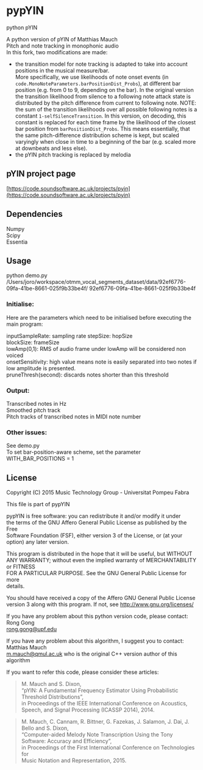 # pypYIN
python pYIN

A python version of pYIN of Matthias Mauch  
Pitch and note tracking in monophonic audio  
In this fork, two modifications are made: 
- the transition model for note tracking is adapted to take into account positions in the musical measure/bar.  
More specifically, we use likelihoods of note onset events (in `code.MonoNoteParameters.barPositionDist_Probs`), at different bar position (e.g. from 0 to 9, depending on the bar). In the original version the transition likelihood from silence to a following note attack state is distributed by the pitch difference from current to following note. NOTE: the sum of the transition likelihoods over all possible following notes is a constant `1-selfSilenceTransition`. In this version, on decoding, this constant is replaced for each time frame by the likelihood of the closest bar position from `barPositionDist_Probs`. This means essentially, that the same pitch-difference distribution scheme is kept, but scaled varyingly when close in time to a beginning of the bar (e.g. scaled more at downbeats and less else).  
- the pYIN pitch tracking is replaced by melodia

## pYIN project page
[https://code.soundsoftware.ac.uk/projects/pyin](https://code.soundsoftware.ac.uk/projects/pyin)

## Dependencies
Numpy  
Scipy  
Essentia  

## Usage
python demo.py /Users/joro/workspace/otmm_vocal_segments_dataset/data/92ef6776-09fa-41be-8661-025f9b33be4f/ 92ef6776-09fa-41be-8661-025f9b33be4f

### Initialise:  
Here are the parameters which need to be initialised before executing the main program:  

inputSampleRate:      sampling rate
stepSize:             hopSize  
blockSize:            frameSize  
lowAmp(0,1):          RMS of audio frame under lowAmp will be considered non voiced  
onsetSensitivity:     high value means note is easily separated into two notes if low amplitude is presented.  
pruneThresh(second):  discards notes shorter than this threshold

### Output:
Transcribed notes in Hz  
Smoothed pitch track  
Pitch tracks of transcribed notes in MIDI note number  

### Other issues:
See demo.py  
To set bar-position-aware scheme, set the parameter WITH_BAR_POSITIONS = 1

## License
 Copyright (C) 2015  Music Technology Group - Universitat Pompeu Fabra  
 
 This file is part of pypYIN  
 
 pypYIN is free software: you can redistribute it and/or modify it under  
 the terms of the GNU Affero General Public License as published by the Free  
 Software Foundation (FSF), either version 3 of the License, or (at your  
 option) any later version.  
 
 This program is distributed in the hope that it will be useful, but WITHOUT  
 ANY WARRANTY; without even the implied warranty of MERCHANTABILITY or FITNESS  
 FOR A PARTICULAR PURPOSE.  See the GNU General Public License for more  
 details.  
 
 You should have received a copy of the Affero GNU General Public License  
 version 3 along with this program.  If not, see http://www.gnu.org/licenses/  

 If you have any problem about this python version code, please contact: Rong Gong  
 rong.gong@upf.edu  
 
 If you have any problem about this algorithm, I suggest you to contact: Matthias Mauch  
 m.mauch@qmul.ac.uk who is the original C++ version author of this algorithm  
 
 If you want to refer this code, please consider these articles: 
 
 > M. Mauch and S. Dixon,  
 > “pYIN: A Fundamental Frequency Estimator Using Probabilistic Threshold Distributions”,  
 > in Proceedings of the IEEE International Conference on Acoustics,  
 > Speech, and Signal Processing (ICASSP 2014), 2014.  
 
 > M. Mauch, C. Cannam, R. Bittner, G. Fazekas, J. Salamon, J. Dai, J. Bello and S. Dixon,  
 > “Computer-aided Melody Note Transcription Using the Tony Software: Accuracy and Efficiency”,  
 > in Proceedings of the First International Conference on Technologies for  
 > Music Notation and Representation, 2015.  

